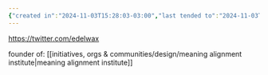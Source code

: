 ```yaml
---
{"created in":"2024-11-03T15:28:03-03:00","last tended to":"2024-11-03T15:44:35-03:00","tags":["AI","metacrisis","research","values","superstructure","socialstructure"],"dg-publish":true,"permalink":"/people/references/design/joe-edelman/","dgPassFrontmatter":true,"created":"2024-11-03T15:28:03.504-03:00","updated":"2024-11-03T15:44:35.532-03:00"}
---
```


https://twitter.com/edelwax

founder of: [[initiatives, orgs & communities/design/meaning alignment institute\|meaning alignment institute]]